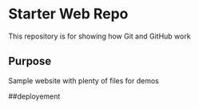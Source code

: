 # Starter Web Repo

This repository is for showing how Git and GitHub work

## Purpose

Sample website with plenty of files for demos

##deployement
